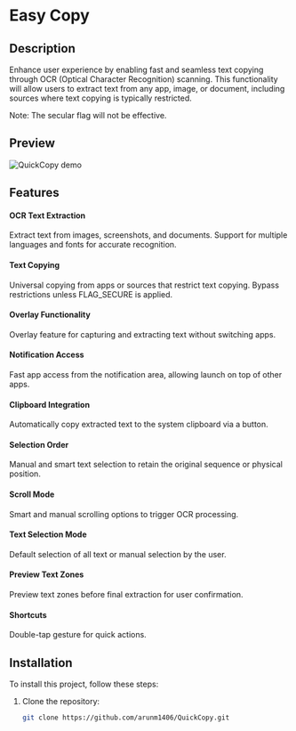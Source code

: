 # Easy Copy

## Description
Enhance user experience by enabling fast and seamless text copying through OCR (Optical Character Recognition) scanning.
This functionality will allow users to extract text from any app, image, or document, including sources where text copying is typically restricted.

Note: The secular flag will not be effective.


## Preview

![QuickCopy demo](https://github.com/arunm1407/QuickCopy/blob/main/assets/images/image.jpg?raw=true)


## Features

#### OCR Text Extraction

Extract text from images, screenshots, and documents.
Support for multiple languages and fonts for accurate recognition.
#### Text Copying

Universal copying from apps or sources that restrict text copying.
Bypass restrictions unless FLAG_SECURE is applied.
#### Overlay Functionality

Overlay feature for capturing and extracting text without switching apps.
#### Notification Access

Fast app access from the notification area, allowing launch on top of other apps.
#### Clipboard Integration

Automatically copy extracted text to the system clipboard via a button.
#### Selection Order

Manual and smart text selection to retain the original sequence or physical position.
#### Scroll Mode

Smart and manual scrolling options to trigger OCR processing.
#### Text Selection Mode

Default selection of all text or manual selection by the user.
#### Preview Text Zones

Preview text zones before final extraction for user confirmation.
#### Shortcuts
Double-tap gesture for quick actions.





## Installation
To install this project, follow these steps:

1. Clone the repository:
   ```sh
   git clone https://github.com/arunm1406/QuickCopy.git